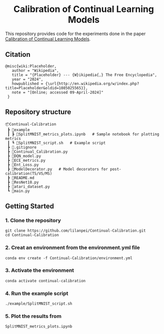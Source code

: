 <div align="center">
  <h1 align="center">Calibration of Continual Learning Models</h1>
</div>

This repository provides code for the experiments done in the paper [Calibration of Continual Learning Models](https://en.wikipedia.org/wiki/Placeholder). 

## Citation
```
@misc{wiki:Placeholder,
   author = "Wikipedia",
   title = "{Placeholder} --- {W}ikipedia{,} The Free Encyclopedia",
   year = "2024",
   howpublished = {\url{http://en.wikipedia.org/w/index.php?title=Placeholder&oldid=1085025565}},
   note = "[Online; accessed 09-April-2024]"
 }
```

## Repository structure
```
📦Continual-Calibration
 ┣ 📂example 
 ┃ ┣ 📜SplitMNIST_metrics_plots.ipynb   # Sample notebook for plotting metrics
 ┃ ┗ 📜SplitMNIST_script.sh   # Example script
 ┣ 📜.gitignore
 ┣ 📜Continual_Calibration.py 
 ┣ 📜DQN_model.py
 ┣ 📜ECE_metrics.py
 ┣ 📜Ent_Loss.py
 ┣ 📜ModelDecorator.py   # Model decorators for post-calibration(TS/VS/MS)
 ┣ 📜README.md
 ┣ 📜ResNet18.py
 ┣ 📜atari_dataset.py
 ┗ 📜main.py
```

## Getting Started

### 1. Clone the repository
```shell
git clone https://github.com/lilanpei/Continual-Calibration.git
cd Continual-Calibration
```
### 2. Creat an environment from the environment.yml file
```shell
conda env create -f Continual-Calibration/environment.yml
```
### 3. Activate the environment
```shell
conda activate continual-calibration
```
### 4. Run the example script
```shell
./example/SplitMNIST_script.sh
```   

### 5. Plot the results from 
```
SplitMNIST_metrics_plots.ipynb
```
